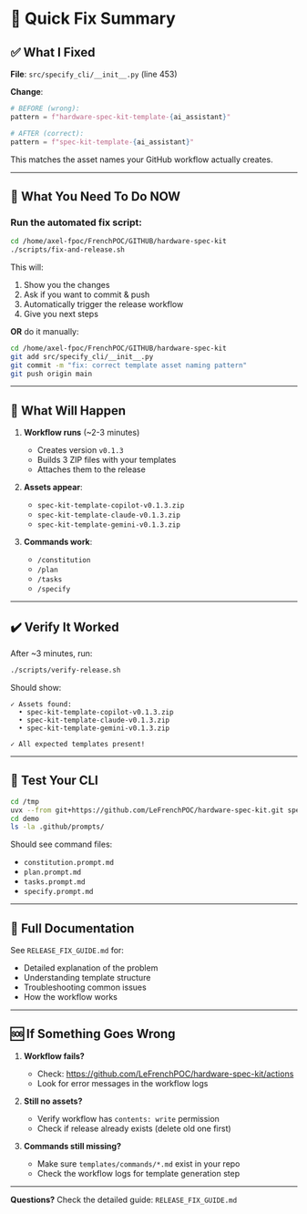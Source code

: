 # 🔧 Quick Fix Summary

## ✅ What I Fixed

**File**: `src/specify_cli/__init__.py` (line 453)

**Change**:
```python
# BEFORE (wrong):
pattern = f"hardware-spec-kit-template-{ai_assistant}"

# AFTER (correct):  
pattern = f"spec-kit-template-{ai_assistant}"
```

This matches the asset names your GitHub workflow actually creates.

---

## 🚀 What You Need To Do NOW

### Run the automated fix script:

```bash
cd /home/axel-fpoc/FrenchPOC/GITHUB/hardware-spec-kit
./scripts/fix-and-release.sh
```

This will:
1. Show you the changes
2. Ask if you want to commit & push
3. Automatically trigger the release workflow
4. Give you next steps

**OR** do it manually:

```bash
cd /home/axel-fpoc/FrenchPOC/GITHUB/hardware-spec-kit
git add src/specify_cli/__init__.py
git commit -m "fix: correct template asset naming pattern"
git push origin main
```

---

## 🎯 What Will Happen

1. **Workflow runs** (~2-3 minutes)
   - Creates version `v0.1.3`
   - Builds 3 ZIP files with your templates
   - Attaches them to the release

2. **Assets appear**:
   - `spec-kit-template-copilot-v0.1.3.zip`
   - `spec-kit-template-claude-v0.1.3.zip`
   - `spec-kit-template-gemini-v0.1.3.zip`

3. **Commands work**:
   - `/constitution`
   - `/plan`
   - `/tasks`
   - `/specify`

---

## ✔️ Verify It Worked

After ~3 minutes, run:

```bash
./scripts/verify-release.sh
```

Should show:
```
✓ Assets found:
  • spec-kit-template-copilot-v0.1.3.zip
  • spec-kit-template-claude-v0.1.3.zip
  • spec-kit-template-gemini-v0.1.3.zip

✓ All expected templates present!
```

---

## 🧪 Test Your CLI

```bash
cd /tmp
uvx --from git+https://github.com/LeFrenchPOC/hardware-spec-kit.git specify init demo --ai copilot --no-git
cd demo
ls -la .github/prompts/
```

Should see command files:
- `constitution.prompt.md`
- `plan.prompt.md`
- `tasks.prompt.md`
- `specify.prompt.md`

---

## 📖 Full Documentation

See `RELEASE_FIX_GUIDE.md` for:
- Detailed explanation of the problem
- Understanding template structure
- Troubleshooting common issues
- How the workflow works

---

## 🆘 If Something Goes Wrong

1. **Workflow fails?**
   - Check: https://github.com/LeFrenchPOC/hardware-spec-kit/actions
   - Look for error messages in the workflow logs

2. **Still no assets?**
   - Verify workflow has `contents: write` permission
   - Check if release already exists (delete old one first)

3. **Commands still missing?**
   - Make sure `templates/commands/*.md` exist in your repo
   - Check the workflow logs for template generation step

---

**Questions?** Check the detailed guide: `RELEASE_FIX_GUIDE.md`
